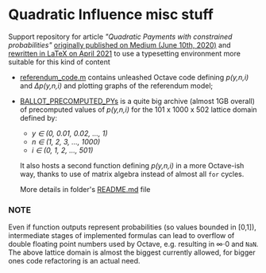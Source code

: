 # Quadratic Influence misc stuff

Support repository for article _"Quadratic Payments with constrained probabilities"_ [originally published on Medium (June 10th, 2020)](https://medium.com/@baro77/quadratic-payments-with-constrained-probabilities-b40facba716) and [rewritten in LaTeX on April 2021](https://github.com/baro77/quadratic_influence/tree/master/LATEX) to use a typesetting environment more suitable for this kind of content

* [referendum_code.m](https://github.com/baro77/quadratic_influence/blob/master/referendum_code.m) contains unleashed Octave code defining _p(y,n,i)_ and _∆p(y,n,i)_ and plotting graphs of the referendum model;

* [BALLOT_PRECOMPUTED_PYs](https://github.com/baro77/quadratic_influence/tree/master/BALLOT_PRECOMPUTED_PYs) is a quite big archive (almost 1GB overall) of precomputed values of _p(y,n,i)_ for the 101 x 1000 x 502 lattice domain defined by:
  * _y ∈ (0, 0.01, 0.02, ..., 1)_
  * _n ∈ (1, 2, 3, ..., 1000)_
  * _i ∈ (0, 1, 2, ..., 501)_
  
  It also hosts a second function defining _p(y,n,i)_ in a more Octave-ish way, thanks to use of matrix algebra instead of almost all ```for``` cycles.
  
  More details in folder's [README.md](https://github.com/baro77/quadratic_influence/blob/master/BALLOT_PRECOMPUTED_PYs/README.md) file

### NOTE
Even if function outputs represent probabilities (so values bounded in [0,1]), intermediate stages of implemented formulas can lead to overflow of double floating point numbers used by Octave, e.g. resulting in ∞⋅0 and ```NaN```. The above lattice domain is almost the biggest currently allowed, for bigger ones code refactoring is an actual need.
